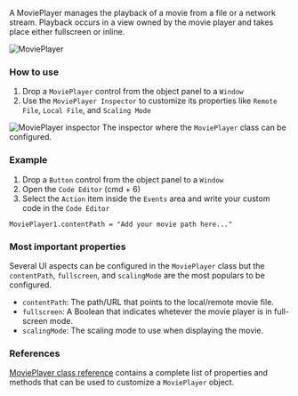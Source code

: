 A MoviePlayer manages the playback of a movie from a file or a network stream. Playback occurs in a view owned by the movie player and takes place either fullscreen or inline.

![MoviePlayer](images/movieplayer1.png)

### How to use
1. Drop a `MoviePlayer` control from the object panel to a `Window`
2. Use the `MoviePlayer Inspector` to customize its properties like `Remote File`, `Local File`, and `Scaling Mode`

![`MoviePlayer` inspector](images/movieplayer2.png)
The inspector where the `MoviePlayer` class can be configured.

### Example
1. Drop a `Button` control from the object panel to a `Window`
2. Open the `Code Editor` (cmd + 6)
3. Select the `Action` item inside the `Events` area and write your custom code in the `Code Editor`
```
MoviePlayer1.contentPath = "Add your movie path here..."
```

### Most important properties
Several UI aspects can be configured in the `MoviePlayer` class but the `contentPath`, `fullscreen`, and `scalingMode` are the most populars to be configured.
- `contentPath`: The path/URL that points to the local/remote movie file.
- `fullscreen`: A Boolean that indicates whetever the movie player is in full-screen mode.
- `scalingMode`: The scaling mode to use when displaying the movie.

### References
[MoviePlayer class reference](../classes/MoviePlayer.html) contains a complete list of properties and methods that can be used to customize a `MoviePlayer` object.

